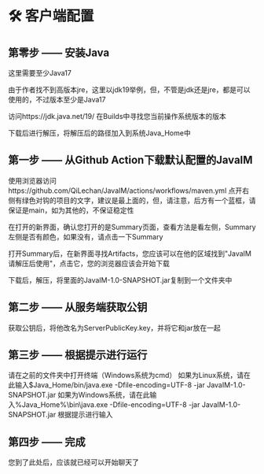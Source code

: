 # 🛠 客户端配置

## 第零步 —— 安装Java

这里需要至少Java17

由于作者找不到高版本jre，这里以jdk19举例，但，不管是jdk还是jre，都是可以使用的，不过版本至少是Java17

访问https://jdk.java.net/19/ 在Builds中寻找您当前操作系统版本的版本

下载后进行解压，将解压后的路径加入到系统Java\_Home中

## 第一步 —— 从Github Action下载默认配置的JavaIM

使用浏览器访问https://github.com/QiLechan/JavaIM/actions/workflows/maven.yml 点开右侧有绿色对钩的项目的文字，建议是最上面的，但，请注意，后方有一个蓝框，请保证是main，如为其他的，不保证稳定性

在打开的新界面，确认您打开的是Summary页面，查看方法是看左侧，Summary左侧是否有颜色，如果没有，请点击一下Summary

打开Summary后，在新界面寻找Artifacts，您应该可以在他的区域找到"JavaIM请解压后使用"，点击它，您的浏览器应该会开始下载

下载后，解压，将里面的JavaIM-1.0-SNAPSHOT.jar复制到一个文件夹中

## 第二步 —— 从服务端获取公钥

获取公钥后，将他改名为ServerPublicKey.key，并将它和jar放在一起

## 第三步 —— 根据提示进行运行

请在之前的文件夹中打开终端（Windows系统为cmd） 如果为Linux系统，请在此输入$Java\_Home/bin/java.exe -Dfile-encoding=UTF-8 -jar JavaIM-1.0-SNAPSHOT.jar 如果为Windows系统，请在此输入%Java\_Home%\bin\java.exe -Dfile-encoding=UTF-8 -jar JavaIM-1.0-SNAPSHOT.jar 根据提示进行输入

## 第四步 —— 完成

您到了此处后，应该就已经可以开始聊天了
